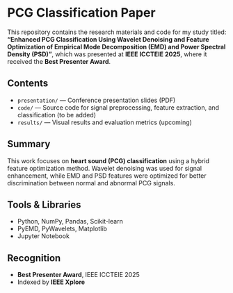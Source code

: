 # PCG Classification Paper

This repository contains the research materials and code for my study titled:
**“Enhanced PCG Classification Using Wavelet Denoising and Feature Optimization of Empirical Mode Decomposition (EMD) and Power Spectral Density (PSD)”**, 
which was presented at **IEEE ICCTEIE 2025**, where it received the **Best Presenter Award**.

## Contents
- `presentation/` — Conference presentation slides (PDF)
- `code/` — Source code for signal preprocessing, feature extraction, and classification (to be added)
- `results/` — Visual results and evaluation metrics (upcoming)

## Summary
This work focuses on **heart sound (PCG) classification** using a hybrid feature optimization method. 
Wavelet denoising was used for signal enhancement, while EMD and PSD features were optimized for better discrimination between normal and abnormal PCG signals.

## Tools & Libraries
- Python, NumPy, Pandas, Scikit-learn
- PyEMD, PyWavelets, Matplotlib
- Jupyter Notebook

## Recognition
- **Best Presenter Award**, IEEE ICCTEIE 2025  
- Indexed by **IEEE Xplore**
